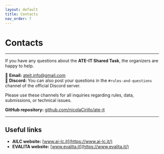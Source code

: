 ```yaml
---
layout: default
title: Contacts
nav_order: 7
---
```


# Contacts

---

If you have any questions about the **ATE-IT Shared Task**, the organizers are happy to help.  

📧 **Email:** [ateit.info@gmail.com](mailto:ateit.info@gmail.com)<br>
💬 **Discord:** You can also post your questions in the `#rules-and-questions` channel of the official Discord server.  

Please use these channels for all inquiries regarding rules, data, submissions, or technical issues.  

**GitHub repository:** [github.com/nicolaCirillo/ate-it](https://github.com/nicolaCirillo/ate-it)

---

## Useful links
- **AILC website:** [www.ai-lc.it](https://www.ai-lc.it/)  
- **EVALITA website:** [www.evalita.it](https://www.evalita.it/)

